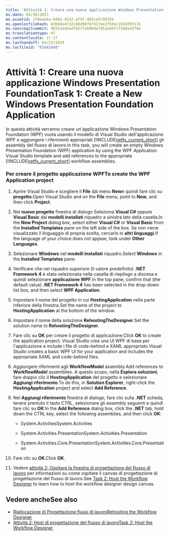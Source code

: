 ```yaml
---
title: 'Attività 1: Creare una nuova applicazione Windows Presentation Foundation'
ms.date: 03/30/2017
ms.assetid: 270eaeba-9492-4532-af9f-403ce5c9935b
ms.openlocfilehash: 63b84e4fd2c88d98fbf417ee1f55ec203d295116
ms.sourcegitcommit: 9b552addadfb57fab0b9e7852ed4f1f1b8a42f8e
ms.translationtype: HT
ms.contentlocale: it-IT
ms.lasthandoff: 04/23/2019
ms.locfileid: "61641640"
---
```

# <a name="task-1-create-a-new-windows-presentation-foundation-application"></a><span data-ttu-id="b3423-102">Attività 1: Creare una nuova applicazione Windows Presentation Foundation</span><span class="sxs-lookup"><span data-stu-id="b3423-102">Task 1: Create a New Windows Presentation Foundation Application</span></span>
<span data-ttu-id="b3423-103">In questa attività verranno creare un'applicazione Windows Presentation Foundation (WPF) vuota usando il modello di Visual Studio dell'applicazione WPF e aggiungere i riferimenti appropriati [!INCLUDE[netfx_current_short](../../../includes/netfx-current-short-md.md)] gli assembly del flusso di lavoro.</span><span class="sxs-lookup"><span data-stu-id="b3423-103">In this task, you will create an empty Windows Presentation Foundation (WPF) application by using the WPF Application Visual Studio template and add references to the appropriate [!INCLUDE[netfx_current_short](../../../includes/netfx-current-short-md.md)] workflow assemblies.</span></span>  
  
### <a name="to-create-the-wpf-application-project"></a><span data-ttu-id="b3423-104">Per creare il progetto applicazione WPF</span><span class="sxs-lookup"><span data-stu-id="b3423-104">To create the WPF Application project</span></span>  
  
1. <span data-ttu-id="b3423-105">Aprire Visual Studio e scegliere il **File** dal menu **New**e quindi fare clic su **progetto**.</span><span class="sxs-lookup"><span data-stu-id="b3423-105">Open Visual Studio and on the **File** menu, point to **New**, and then click **Project**.</span></span>  
  
2. <span data-ttu-id="b3423-106">Nel **nuovo progetto** finestra di dialogo Seleziona **Visual C#**  oppure **Visual Basic** dal **modelli installati** riquadro a sinistra lato della casella.</span><span class="sxs-lookup"><span data-stu-id="b3423-106">In the **New Project** dialog box, select either **Visual C#** or **Visual Basic** from the **Installed Templates** pane on the left side of the box.</span></span> <span data-ttu-id="b3423-107">Se non viene visualizzato il linguaggio di propria scelta, cercarlo in **altri linguaggi**.</span><span class="sxs-lookup"><span data-stu-id="b3423-107">If the language of your choice does not appear, look under **Other Languages**.</span></span>  
  
3. <span data-ttu-id="b3423-108">Selezionare **Windows** nel **modelli installati** riquadro.</span><span class="sxs-lookup"><span data-stu-id="b3423-108">Select **Windows** in the **Installed Templates** pane.</span></span>  
  
4. <span data-ttu-id="b3423-109">Verificare che nel riquadro superiore (il valore predefinito) **.NET Framework 4** è stata selezionata nella casella di riepilogo a discesa e quindi selezionare **applicazione WPF**.</span><span class="sxs-lookup"><span data-stu-id="b3423-109">In the top pane, confirm that (the default value) **.NET Framework 4** has been selected in the drop-down list box, and then select **WPF Application**.</span></span>  
  
5. <span data-ttu-id="b3423-110">Impostare il nome del progetto in cui **HostingApplication** nella parte inferiore della finestra.</span><span class="sxs-lookup"><span data-stu-id="b3423-110">Set the name of the project to **HostingApplication** at the bottom of the window.</span></span>  
  
6. <span data-ttu-id="b3423-111">Impostare il nome della soluzione **RehostingTheDesigner**.</span><span class="sxs-lookup"><span data-stu-id="b3423-111">Set the solution name to **RehostingTheDesigner**.</span></span>  
  
7. <span data-ttu-id="b3423-112">Fare clic su **OK** per creare il progetto di applicazione.</span><span class="sxs-lookup"><span data-stu-id="b3423-112">Click **OK** to create the application project.</span></span> <span data-ttu-id="b3423-113">Visual Studio crea una UI WPF di base per l'applicazione e include i file di code-behind e XAML appropriato.</span><span class="sxs-lookup"><span data-stu-id="b3423-113">Visual Studio creates a basic WPF UI for your application and includes the appropriate XAML and code-behind files.</span></span>  
  
8. <span data-ttu-id="b3423-114">Aggiungere riferimenti agli **WorkflowModel** assembly.</span><span class="sxs-lookup"><span data-stu-id="b3423-114">Add references to **WorkflowModel** assemblies.</span></span> <span data-ttu-id="b3423-115">A questo scopo, nella **Esplora soluzioni**, fare doppio clic il **HostingApplication** del progetto e selezionare **Aggiungi riferimento**.</span><span class="sxs-lookup"><span data-stu-id="b3423-115">To do this, in **Solution Explorer**, right-click the **HostingApplication** project and select **Add Reference**.</span></span>  
  
9. <span data-ttu-id="b3423-116">Nel **Aggiungi riferimento** finestra di dialogo, fare clic sulla **.NET** scheda, tenere premuto il tasto CTRL, selezionare gli assembly seguenti e quindi fare clic su **OK**:</span><span class="sxs-lookup"><span data-stu-id="b3423-116">In the **Add Reference** dialog box, click the **.NET** tab, hold down the CTRL key, select the following assemblies, and then click **OK**:</span></span>  
  
    - <span data-ttu-id="b3423-117">System.Activities</span><span class="sxs-lookup"><span data-stu-id="b3423-117">System.Activities</span></span>  
  
    - <span data-ttu-id="b3423-118">System.Activities.Presentation</span><span class="sxs-lookup"><span data-stu-id="b3423-118">System.Activities.Presentation</span></span>  
  
    - <span data-ttu-id="b3423-119">System.Activities.Core.Presentation</span><span class="sxs-lookup"><span data-stu-id="b3423-119">System.Activities.Core.Presentation</span></span>  
  
10. <span data-ttu-id="b3423-120">Fare clic su **OK**.</span><span class="sxs-lookup"><span data-stu-id="b3423-120">Click **OK**.</span></span>  
  
11. <span data-ttu-id="b3423-121">Vedere [attività 2: Ospitare la finestra di progettazione del flusso di lavoro](task-2-host-the-workflow-designer.md) per informazioni su come ospitare il canvas di progettazione di progettazione del flusso di lavoro.</span><span class="sxs-lookup"><span data-stu-id="b3423-121">See [Task 2: Host the Workflow Designer](task-2-host-the-workflow-designer.md) to learn how to host the workflow designer design canvas.</span></span>  
  
## <a name="see-also"></a><span data-ttu-id="b3423-122">Vedere anche</span><span class="sxs-lookup"><span data-stu-id="b3423-122">See also</span></span>

- [<span data-ttu-id="b3423-123">Riallocazione di Progettazione flussi di lavoro</span><span class="sxs-lookup"><span data-stu-id="b3423-123">Rehosting the Workflow Designer</span></span>](rehosting-the-workflow-designer.md)
- [<span data-ttu-id="b3423-124">Attività 2: Host di progettazione del flusso di lavoro</span><span class="sxs-lookup"><span data-stu-id="b3423-124">Task 2: Host the Workflow Designer</span></span>](task-2-host-the-workflow-designer.md)
